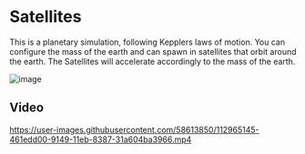 

# Satellites

This is a planetary simulation, following Kepplers laws of motion. You can configure the mass of the earth and can spawn in satellites that orbit around the earth.
The Satellites will accelerate accordingly to the mass of the earth.

![image](https://user-images.githubusercontent.com/58613850/112965248-5e8ef780-9149-11eb-8c20-d86d06560721.png)

## Video
https://user-images.githubusercontent.com/58613850/112965145-461edd00-9149-11eb-8387-31a604ba3966.mp4

